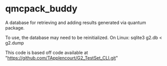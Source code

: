 # qmcpack_buddy
A database for retrieving and adding results generated via quantum package.

To use, the database may need to be reinitialized. 
On Linux:
	sqlite3 g2.db < g2.dump	


This code is based off code available at "https://github.com/TApplencourt/G2_TestSet_CLI.git"
